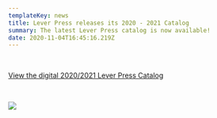 ```yaml
---
templateKey: news
title: Lever Press releases its 2020 - 2021 Catalog
summary: The latest Lever Press catalog is now available!
date: 2020-11-04T16:45:16.219Z
---
```

<br>

<a href="assets/2020-2021_final_web.pdf">View the digital 2020/2021 Lever Press Catalog</a>

<br>

![](/assets/2020-2021_final_web-front-cover_resized.jpg)